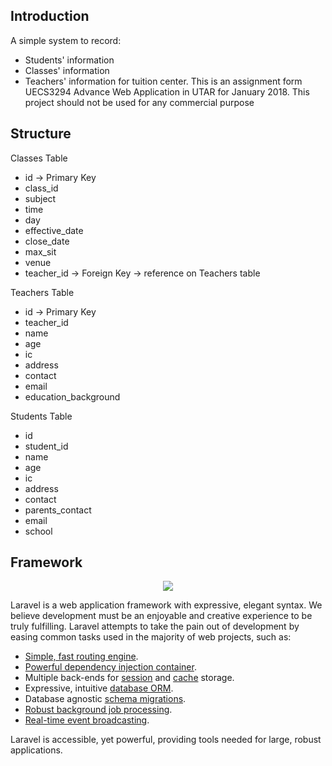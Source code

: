 ## Introduction
A simple system to record:
- Students' information
- Classes' information
- Teachers' information
for tuition center.
This is an assignment form UECS3294 Advance Web Application in UTAR for January 2018.
This project should not be used for any commercial purpose

## Structure
Classes Table
- id -> Primary Key
- class_id
- subject
- time
- day
- effective_date
- close_date
- max_sit
- venue
- teacher_id -> Foreign Key -> reference on Teachers table

Teachers Table
- id -> Primary Key
- teacher_id
- name
- age
- ic
- address
- contact
- email
- education_background

Students Table
- id
- student_id
- name
- age
- ic
- address
- contact
- parents_contact
- email
- school

## Framework
<p align="center"><img src="https://laravel.com/assets/img/components/logo-laravel.svg"></p>

Laravel is a web application framework with expressive, elegant syntax. We believe development must be an enjoyable and creative experience to be truly fulfilling. Laravel attempts to take the pain out of development by easing common tasks used in the majority of web projects, such as:

- [Simple, fast routing engine](https://laravel.com/docs/routing).
- [Powerful dependency injection container](https://laravel.com/docs/container).
- Multiple back-ends for [session](https://laravel.com/docs/session) and [cache](https://laravel.com/docs/cache) storage.
- Expressive, intuitive [database ORM](https://laravel.com/docs/eloquent).
- Database agnostic [schema migrations](https://laravel.com/docs/migrations).
- [Robust background job processing](https://laravel.com/docs/queues).
- [Real-time event broadcasting](https://laravel.com/docs/broadcasting).

Laravel is accessible, yet powerful, providing tools needed for large, robust applications.
